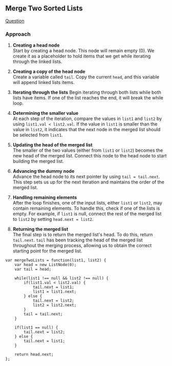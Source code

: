 ## Merge Two Sorted Lists

[Question](https://leetcode.com/problems/merge-two-sorted-lists)

### Approach

1. **Creating a head node**<br>
Start by creating a head node. This node will remain empty (0). We create it as a placeholder to hold items that we get while iterating through the linked lists.

2. **Creating a copy of the head node**<br>
Create a variable called `tail`. Copy the current `head`, and this variable will append linked lists items.

3. **Iterating through the lists**
Begin iterating through both lists while both lists have items. If one of the list reaches the end, it will break the while loop.

4. **Determining the smaller value**<br>
At each step of the iteration, compare the values in `list1` and `list2` by using `list1.val < list2.val`. If the value in `list1` is smaller than the value in `list2`, it indicates that the next node in the merged list should be selected from `list1`.

5. **Updating the head of the merged list**<br>
The smaller of the two values (either from `list1` or `list2`) becomes the new head of the merged list. Connect this node to the head node to start building the merged list.

6. **Advancing the dummy node**<br>
Advance the head node to its next pointer by using `tail = tail.next`. This step sets us up for the next iteration and maintains the order of the merged list.

7. **Handling remaining elements**<br>
After the loop finishes, one of the input lists, either `list1` or `list2`, may contain remaining elements. To handle this, check if one of the lists is empty. For example, if `list1` is null, connect the rest of the merged list to `list2` by setting `head.next = list2`.

8. **Returning the merged list**<br>
The final step is to return the merged list's head. To do this, return `tail.next`. `tail` has been tracking the head of the merged list throughout the merging process, allowing us to obtain the correct starting point for the merged list.

```
var mergeTwoLists = function(list1, list2) {
    var head = new ListNode(0);
    var tail = head;

    while(list1 !== null && list2 !== null) {
        if(list1.val < list2.val) {
            tail.next = list1;
            list1 = list1.next;
        } else {
            tail.next = list2;
            list2 = list2.next;
        }
        tail = tail.next;
    }

    if(list1 == null) {
        tail.next = list2;
    } else {
        tail.next = list1;
    }

    return head.next;
};
```
